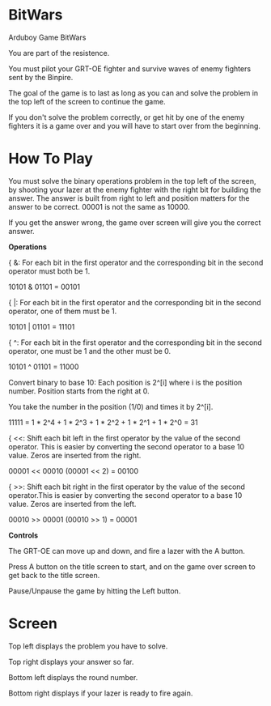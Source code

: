 # BitWars
Arduboy Game BitWars

You are part of the resistence.

You must pilot your GRT-OE fighter and survive waves of enemy fighters sent by the Binpire.

The goal of the game is to last as long as you can and solve the problem in the top left of the screen to continue the game.

If you don't solve the problem correctly, or get hit by one of the enemy fighters it is a game over and you will have to start over from the beginning.

# How To Play
You must solve the binary operations problem in the top left of the screen, by shooting your lazer at the enemy fighter with the right bit for building the answer.
The answer is built from right to left and position matters for the answer to be correct.
00001 is not the same as 10000.

If you get the answer wrong, the game over screen will give you the correct answer.

<b> Operations </b>

{ &: For each bit in the first operator and the corresponding bit in the second operator must both be 1.

10101 & 01101 = 00101

{ \|: For each bit in the first operator and the corresponding bit in the second operator, one of them must be 1.

10101 \| 01101 = 11101

{ ^: For each bit in the first operator and the corresponding bit in the second operator, one must be 1 and the other must be 0.

10101 ^ 01101 = 11000

Convert binary to base 10: Each position is 2^[i] where i is the position number. Position starts from the right at 0.

You take the number in the position (1/0) and times it by 2^[i].

11111 = 1 * 2^4 + 1 * 2^3 + 1 * 2^2 + 1 * 2^1 + 1 * 2^0 = 31

{ <<: Shift each bit left in the first operator by the value of the second operator. This is easier by converting the second operator to a base 10 value. Zeros are inserted from the right.

00001 << 00010 (00001 << 2) = 00100

{ >>: Shift each bit right in the first operator by the value of the second operator.This is easier by converting the second operator to a base 10 value. Zeros are inserted from the left.

00010 >> 00001 (00010 >> 1) = 00001

<b> Controls </b>

The GRT-OE can move up and down, and fire a lazer with the A button.

Press A button on the title screen to start, and on the game over screen to get back to the title screen.

Pause/Unpause the game by hitting the Left button.

# Screen

Top left displays the problem you have to solve.

Top right displays your answer so far.

Bottom left displays the round number.

Bottom right displays if your lazer is ready to fire again.
